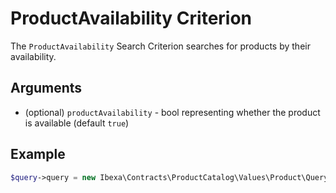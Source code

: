 # ProductAvailability Criterion

The `ProductAvailability` Search Criterion searches for products by their availability.

## Arguments

- (optional) `productAvailability` - bool representing whether the product is available (default `true`)

## Example

``` php
$query->query = new Ibexa\Contracts\ProductCatalog\Values\Product\Query\Criterion\ProductAvailability(true);
```
